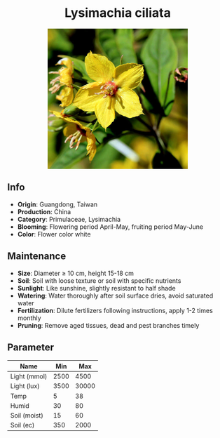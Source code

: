 <h1 align='center'>Lysimachia ciliata</h1>
<p align="center">
    <img 
        align='center'
        width='320'
        src="../images/lysimachia ciliata.png" 
        alt='Lysimachia ciliata' />
</p>

## Info

 - **Origin**: Guangdong, Taiwan
 - **Production**: China
 - **Category**: Primulaceae, Lysimachia
 - **Blooming**: Flowering period April-May, fruiting period May-June
 - **Color**: Flower color white

## Maintenance

 - **Size**: Diameter ≥ 10 cm, height 15-18 cm
 - **Soil**: Soil with loose texture or soil with specific nutrients
 - **Sunlight**: Like sunshine, slightly resistant to half shade
 - **Watering**: Water thoroughly after soil surface dries, avoid saturated water
 - **Fertilization**: Dilute fertilizers following instructions, apply 1-2 times monthly
 - **Pruning**: Remove aged tissues, dead and pest branches timely

## Parameter

| Name         | Min  | Max   |
|--------------|------|-------|
| Light (mmol) | 2500 | 4500  |
| Light (lux)  | 3500 | 30000 |
| Temp         | 5    | 38    |
| Humid        | 30   | 80    |
| Soil (moist) | 15   | 60    |
| Soil (ec)    | 350  | 2000  |
